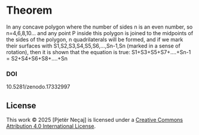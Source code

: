 # Theorem
In any concave polygon where the number of sides n is an even number, so n=4,6,8,10… and any point P inside this polygon is joined to the midpoints of the sides of the polygon,     n quadrilaterals will be formed, and if we mark their surfaces with S1,S2,S3,S4,S5,S6,…,Sn-1,Sn (marked in a sense of rotation), then it is shown that the equation is true: S1+S3+S5+S7+….+Sn-1 = S2+S4+S6+S8+….+Sn
### DOI
10.5281/zenodo.17332997
## License
This work © 2025 [Pjetër Neçaj] is licensed under a [Creative Commons Attribution 4.0 International License](https://creativecommons.org/licenses/by/4.0/).
